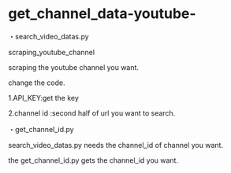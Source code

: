 # get_channel_data-youtube-

・search_video_datas.py
 
 scraping_youtube_channel
 
 scraping the youtube channel you want.
 
 change the code.
 
   1.API_KEY:get the key
   
   2.channel id :second half of url you want to search. 
   
 
 ・get_channel_id.py
 
  search_video_datas.py needs the channel_id of channel you want.
  
  the get_channel_id.py gets the channel_id you want.



